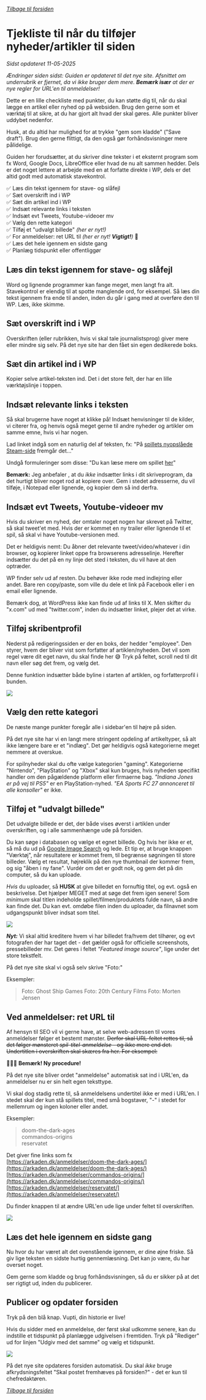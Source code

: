 *[Tilbage til forsiden](index.html)*

# Tjekliste til når du tilføjer nyheder/artikler til siden
*Sidst opdateret 11-05-2025*

*Ændringer siden sidst: Guiden er opdateret til det nye site. Afsnittet om underrubrik er fjernet, da vi ikke bruger dem mere. **Bemærk især** at der er nye regler for URL'en til anmeldelser!*

Dette er en lille checkliste med punkter, du kan støtte dig til, når du skal lægge en artikel eller nyhed op på websiden. Brug den gerne som et værktøj til at sikre, at du har gjort alt hvad der skal gøres. Alle punkter bliver uddybet nedenfor.

Husk, at du altid har mulighed for at trykke "gem som kladde" ("Save draft"). Brug den gerne flittigt, da den også gør forhåndsvisninger mere pålidelige.

Guiden her forudsætter, at du skriver dine tekster i et eksternt program som fx Word, Google Docs, LibreOffice eller hvad de nu alt sammen hedder. Dels er det noget lettere at arbejde med en at forfatte direkte i WP, dels er det altid godt med automatisk stavekontrol. 

✅ Læs din tekst igennem for stave- og slåfejl  
✅ Sæt overskrift ind i WP  
✅ Sæt din artikel ind i WP  
✅ Indsæt relevante links i teksten  
✅ Indsæt evt Tweets, Youtube-videoer mv  
✅ Vælg den rette kategori  
✅ Tilføj et "udvalgt billede"  *(her er nyt!)*  
✅ For anmeldelser: ret URL til *(her er nyt! **Vigtigt!**)*  🚨  
✅ Læs det hele igennem en sidste gang  
✅ Planlæg tidspunkt eller offentliggør  

## Læs din tekst igennem for stave- og slåfejl
Word og lignende programmer kan fange meget, men langt fra alt. Stavekontrol er elendig til at spotte manglende ord, for eksempel. Så læs din tekst igennem fra ende til anden, inden du går i gang med at overføre den til WP. Læs, ikke skimme.

## Sæt overskrift ind i WP
Overskriften (eller rubrikken, hvis vi skal tale journalistsprog) giver mere eller mindre sig selv. På det nye site har den fået sin egen dedikerede boks.

## Sæt din artikel ind i WP
Kopier selve artikel-teksten ind. Det i det store felt, der har en lille værktøjslinje i toppen.

## Indsæt relevante links i teksten
Så skal brugerne have noget at klikke på! Indsæt henvisninger til de kilder, vi citerer fra, og henvis også meget gerne til andre nyheder og artikler om samme emne, hvis vi har nogen.

Lad linket indgå som en naturlig del af teksten, fx: "På [spillets nyopslåede Steam-side](http://example.com) fremgår det..."

Undgå formuleringer som disse: "Du kan læse mere om spillet [her](http://example.com)"

**Bemærk:** Jeg anbefaler , at du *ikke* indsætter links i dit skriveprogram, da det hurtigt bliver noget rod at kopiere over. Gem i stedet adresserne, du vil tilføje, i Notepad eller lignende, og kopier dem så ind derfra.

## Indsæt evt Tweets, Youtube-videoer mv
Hvis du skriver en nyhed, der omtaler noget nogen har skrevet på Twitter, så skal tweet'et med. Hvis der er kommet en ny trailer eller lignende til et spil, så skal vi have Youtube-versionen med.

Det er heldigvis nemt: Du åbner det relevante tweet/video/whatever i din browser, og kopierer linket oppe fra browserens adresselinje. Herefter indsætter du det på en ny linje det sted i teksten, du vil have at den optræder.

WP finder selv ud af resten. Du behøver ikke rode med indlejring eller andet. Bare ren copy/paste, som ville du dele et link på Facebook eller i en email eller lignende.

Bemærk dog, at WordPress ikke kan finde ud af links til X. Men skifter du "x.com" ud med "twitter.com", inden du indsætter linket, plejer det at virke. 

## Tilføj skribentprofil
Nederst på redigeringssiden er der en boks, der hedder "employee". Den styrer, hvem der bliver vist som forfatter af artiklen/nyheden. Det vil som regel være dit eget navn, du skal finde her 😅 Tryk på feltet, scroll ned til dit navn eller søg det frem, og vælg det.

Denne funktion indsætter både byline i starten af artiklen, og forfatterprofil i bunden.

![](./assets/skribentprofilny.png)


## Vælg den rette kategori
De næste mange punkter foregår alle i sidebar'en til højre på siden. 

På det nye site har vi en langt mere stringent opdeling af artikeltyper, så alt ikke længere bare er et "indlæg". Det gør heldigvis også kategorierne meget nemmere at overskue.

For spilnyheder skal du ofte vælge kategorien "gaming". Kategorierne "Nintendo", "PlayStation" og "Xbox" skal kun bruges, hvis nyheden specifikt handler om den pågældende platform eller firmaerne bag. *"Indiana Jones er på vej til PS5"* er en PlayStation-nyhed. *"EA Sports FC 27 annonceret til alle konsoller"* er ikke.


## Tilføj et "udvalgt billede"
Det udvalgte billede er det, der både vises øverst i artiklen under overskriften, og i alle sammenhænge ude på forsiden.

Du kan søge i databasen og vælge et egnet billede. Og hvis her ikke er et, så må du ud på [Google Image Search](https://images.google.com/) og lede. Et tip er, at bruge knappen "Værktøj", når resultatere er kommet frem, til begrænse søgningen til store billeder. Vælg et resultat, højreklik på den nye thumbnail der kommer frem, og sig "åben i ny fane". Vurdér om det er godt nok, og gem det på din computer, så du kan uploade.

*Hvis* du uploader, så **HUSK** at give billedet en fornuftig titel, og evt. også en beskrivelse. Det hjælper MEGET med at søge det frem igen senere! Som *minimum* skal titlen indeholde spillet/filmen/produktets fulde navn, så andre kan finde det. Du kan evt. omdøbe filen inden du uploader, da filnavnet som udgangspunkt bliver indsat som titel.


![](./assets/billedtitel.png)

***Nyt:*** Vi skal altid kreditere hvem vi har billedet fra/hvem det tilhører, og evt fotografen der har taget det - det gælder også for officielle screenshots, pressebilleder mv. Det gøres i feltet *"Featured image source"*, lige under det store tekstfelt.

På det nye site skal vi også selv skrive "Foto:"

Eksempler:
>Foto: Ghost Ship Games
>Foto: 20th Century Films
>Foto: Morten Jensen

## Ved anmeldelser: ret URL til
Af hensyn til SEO vil vi gerne have, at selve web-adressen til vores anmeldelser følger et bestemt mønster. ~~Derfor skal URL-feltet rettes til, så det følger mønsteret *spil-titel-anmeldelse* - og ikke mere end det. Undertitlen i overskriften skal skæres fra her. For eksempel:~~

🚨🚨🚨 **Bemærk! Ny procedure!**

På det nye site bliver ordet "anmeldelse" automatisk sat ind i URL'en, da anmeldelser nu er sin helt egen teksttype.

Vi skal dog stadig rette til, så anmeldelsens undertitel ikke er med i URL'en. I stedet skal der kun stå spillets titel, med små bogstaver, "-" i stedet for mellemrum og ingen koloner eller andet.

Eksempler:  
>doom-the-dark-ages  
>commandos-origins  
>reservatet  

Det giver fine links som fx  
[https://arkaden.dk/anmeldelser/doom-the-dark-ages/](https://arkaden.dk/anmeldelser/doom-the-dark-ages/)  
[https://arkaden.dk/anmeldelser/commandos-origins/](https://arkaden.dk/anmeldelser/commandos-origins/)  
[https://arkaden.dk/anmeldelser/reservatet/](https://arkaden.dk/anmeldelser/reservatet/)  

Du finder knappen til at ændre URL'en ude lige under feltet til overskriften.

![](./assets/skifturlny.png)

## Læs det hele igennem en sidste gang
Nu hvor du har været alt det ovenstående igennem, er dine øjne friske. Så giv lige teksten en sidste hurtig gennemlæsning. Det kan jo være, du har overset noget. 

Gem gerne som kladde og brug forhåndsvisningen, så du er sikker på at det ser rigtigt ud, inden du publicerer.

## Publicer og opdater forsiden
Tryk på den blå knap. Vupti, din historie er live!

Hvis du sidder med en anmeldelse, der først skal udkomme senere, kan du indstille et tidspunkt på planlægge udgivelsen i fremtiden. Tryk på "Rediger" ud for linjen "Udgiv med det samme" og vælg et tidspunkt.

![](./assets/planlaegudgiv.png) 

På det nye site opdateres forsiden automatisk. Du skal *ikke* bruge afkrydsningsfeltet "Skal postet fremhæves på forsiden?" - det er kun til chefredaktøren.

*[Tilbage til forsiden](index.html)*